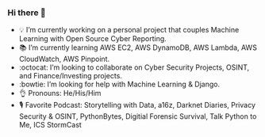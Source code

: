 ### Hi there 👋

- 💡 I’m currently working on a personal project that couples Machine Learning with Open Source Cyber Reporting. 
- 📚 I’m currently learning AWS EC2, AWS DynamoDB, AWS Lambda, AWS CloudWatch, AWS Pinpoint.
- :octocat: I’m looking to collaborate on Cyber Security Projects, OSINT, and Finance/Investing projects.
- :bowtie: I’m looking for help with Machine Learning & Django.
- 👌  Pronouns: He/His/Him
- 🎙️ Favorite Podcast: Storytelling with Data, a16z, Darknet Diaries, Privacy Security & OSINT, PythonBytes, Digitial Forensic Survival, Talk Python to Me, ICS StormCast
